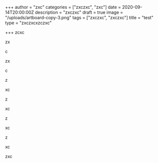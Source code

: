 +++
author = "zxc"
categories = ["zxczxc", "zxc"]
date = 2020-09-14T20:00:00Z
description = "zxczxc"
draft = true
image = "/uploads/artboard-copy-3.png"
tags = ["zxczxc", "zxczxc"]
title = "test"
type = "zxczxcxzczxc"

+++
zcxc

zx

c

zx

c

z

xc

z

xc

z

xc

z

xc

zxc